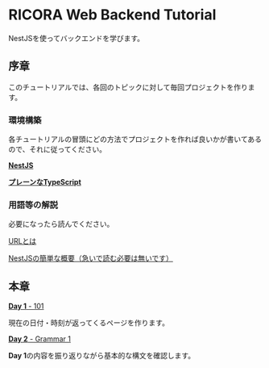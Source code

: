 # RICORA Web Backend Tutorial

NestJSを使ってバックエンドを学びます。

## 序章

このチュートリアルでは、各回のトピックに対して毎回プロジェクトを作ります。

### 環境構築

各チュートリアルの冒頭にどの方法でプロジェクトを作れば良いかが書いてあるので、それに従ってください。

[**NestJS**](docs/NestJS_INSTALL.md)

[**プレーンなTypeScript**](docs/TS_INSTALL.md)

### 用語等の解説

必要になったら読んでください。

[URLとは](docs/URL.md)

[NestJSの簡単な概要（急いで読む必要は無いです）](docs/NestJS.md)

## 本章

[**Day 1** - 101](docs/101.md)

現在の日付・時刻が返ってくるページを作ります。

[**Day 2** - Grammar 1](docs/grammar-1.md)

**Day 1**の内容を振り返りながら基本的な構文を確認します。
